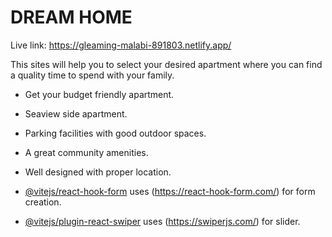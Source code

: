 # DREAM HOME

Live link: https://gleaming-malabi-891803.netlify.app/

This sites will help you to select your desired apartment where you can find a quality time to spend with your family.

- Get your budget friendly apartment.
- Seaview side apartment.
- Parking facilities with good outdoor spaces.
- A great community amenities.
- Well designed with proper location.

- [@vitejs/react-hook-form](https://react-hook-form.com/) uses (https://react-hook-form.com/) for form creation.
- [@vitejs/plugin-react-swiper](https://swiperjs.com/) uses (https://swiperjs.com/) for slider.
